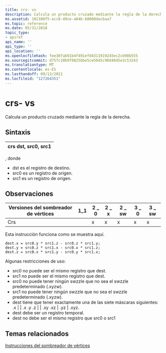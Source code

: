 ```yaml
---
title: crs- vs
description: Calcula un producto cruzado mediante la regla de la derecha. | crs- vs
ms.assetid: 102108f5-acc8-49ce-a84b-b8060decbaa7
ms.topic: reference
ms.date: 05/31/2018
topic_type:
- apiref
api_name: ''
api_type: ''
api_location: ''
ms.openlocfilehash: fee30fab91b4f491efd4311919245ec2cb98b555
ms.sourcegitcommit: d75fc10b9f0825bbe5ce5045c90d4045e3c53243
ms.translationtype: MT
ms.contentlocale: es-ES
ms.lasthandoff: 09/13/2021
ms.locfileid: "127264351"
---
```

# <a name="crs---vs"></a>crs- vs

Calcula un producto cruzado mediante la regla de la derecha.

## <a name="syntax"></a>Sintaxis



| crs dst, src0, src1 |
|---------------------|



 

, donde

-   dst es el registro de destino.
-   src0 es un registro de origen.
-   src1 es un registro de origen.

## <a name="remarks"></a>Observaciones



| Versiones del sombreador de vértices | 1\_1 | 2 \_ 0 | 2 \_ x | 2 \_ sw | 3 \_ 0 | 3 \_ sw |
|------------------------|------|------|------|-------|------|-------|
| Crs                    |      | x    | x    | x     | x    | x     |



 

Esta instrucción funciona como se muestra aquí.


```
dest.x = src0.y * src1.z - src0.z * src1.y;
dest.y = src0.z * src1.x - src0.x * src1.z;
dest.z = src0.x * src1.y - src0.y * src1.x;
```



Algunas restricciones de uso:

-   src0 no puede ser el mismo registro que dest.
-   src1 no puede ser el mismo registro que dest.
-   src0 no puede tener ningún swzzle que no sea el swzzle predeterminado (.xyzw).
-   src1 no puede tener ningún swzzle que no sea el swzzle predeterminado (.xyzw).
-   dest tiene que tener exactamente una de las siete máscaras siguientes: .x \| \| .x .y .z \| \| .xy .xz \| .yz \| .xyz.
-   dest debe ser un registro temporal.
-   dest no debe ser el mismo registro que src0 o src1

## <a name="related-topics"></a>Temas relacionados

<dl> <dt>

[Instrucciones del sombreador de vértices](dx9-graphics-reference-asm-vs-instructions.md)
</dt> </dl>

 

 




